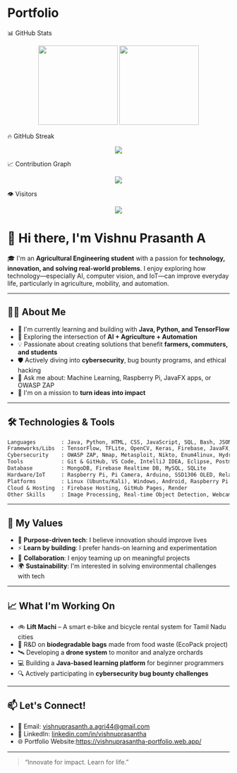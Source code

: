 # Portfolio
📊 GitHub Stats
<p align="center"> <img src="https://github-readme-stats.vercel.app/api?username=VishnuPrasanth-A&show_icons=true&theme=radical&count_private=true" height="180" /> <img src="https://github-readme-stats.vercel.app/api/top-langs/?username=VishnuPrasanth-A&layout=compact&theme=radical" height="180" /> </p>
🔥 GitHub Streak
<p align="center"> <img src="https://github-readme-streak-stats.herokuapp.com/?user=VishnuPrasanth-A&theme=radical" /> </p>
📈 Contribution Graph
<p align="center"> <img src="https://github-readme-activity-graph.vercel.app/graph?username=VishnuPrasanth-A&theme=react-dark&hide_border=true" /> </p>
👁️ Visitors
<p align="center"> <img src="https://komarev.com/ghpvc/?username=VishnuPrasanth-A&label=Profile%20views&color=0e75b6&style=flat" /> </p>

# 👋 Hi there, I'm Vishnu Prasanth A

🎓 I'm an **Agricultural Engineering student** with a passion for **technology, innovation, and solving real-world problems**. I enjoy exploring how technology—especially AI, computer vision, and IoT—can improve everyday life, particularly in agriculture, mobility, and automation.

---

## 👨‍💻 About Me

- 🌱 I'm currently learning and building with **Java, Python, and TensorFlow**
- 🔭 Exploring the intersection of **AI + Agriculture + Automation**
- 💡 Passionate about creating solutions that benefit **farmers, commuters, and students**
- 🛡️ Actively diving into **cybersecurity**, bug bounty programs, and ethical hacking
- 💬 Ask me about: Machine Learning, Raspberry Pi, JavaFX apps, or OWASP ZAP
- 🧠 I'm on a mission to **turn ideas into impact**

---

## 🛠️ Technologies & Tools

```txt
Languages        : Java, Python, HTML, CSS, JavaScript, SQL, Bash, JSON, XML
Frameworks/Libs  : TensorFlow, TFLite, OpenCV, Keras, Firebase, JavaFX, NumPy, Pandas, Matplotlib
Cybersecurity    : OWASP ZAP, Nmap, Metasploit, Nikto, Enum4linux, Hydra, CVSS Scoring
Tools            : Git & GitHub, VS Code, IntelliJ IDEA, Eclipse, Postman, Wireshark
Database         : MongoDB, Firebase Realtime DB, MySQL, SQLite
Hardware/IoT     : Raspberry Pi, Pi Camera, Arduino, SSD1306 OLED, Relay Module, DHT11/22
Platforms        : Linux (Ubuntu/Kali), Windows, Android, Raspberry Pi OS
Cloud & Hosting  : Firebase Hosting, GitHub Pages, Render
Other Skills     : Image Processing, Real-time Object Detection, Webcam Integration, Ethical Hacking Basics
```
---

## 🌟 My Values

* 💚 **Purpose-driven tech**: I believe innovation should improve lives
* ⚡ **Learn by building**: I prefer hands-on learning and experimentation
* 🤝 **Collaboration**: I enjoy teaming up on meaningful projects
* 🌍 **Sustainability**: I'm interested in solving environmental challenges with tech

---

## 📈 What I'm Working On

* 🚲 **Lift Machi** – A smart e-bike and bicycle rental system for Tamil Nadu cities
* 🧪 R\&D on **biodegradable bags** made from food waste (EcoPack project)
* 🛰️ Developing a **drone system** to monitor and analyze orchards
* 💻 Building a **Java-based learning platform** for beginner programmers
* 🔍 Actively participating in **cybersecurity bug bounty challenges**

---

## 📫 Let's Connect!

* 📧 Email: [vishnuprasanth.a.agri44@gmail.com](mailto:vishnuprasanth.a.agri44@gmail.com)
* 💼 LinkedIn: [linkedin.com/in/vishnuprasantha](https://linkedin.com/in/vishnuprasantha1) 
* 🌐 Portfolio Website:https://vishnuprasantha-portfolio.web.app/

---

> “Innovate for impact. Learn for life.”

```
